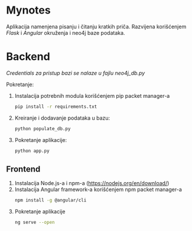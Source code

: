 # Mynotes
Aplikacija namenjena pisanju i čitanju kratkih priča. Razvijena korišćenjem *Flask* i *Angular* okruženja i neo4j baze podataka.

# Backend
*Credentials za pristup bazi se nalaze u fajlu neo4j_db.py*

Pokretanje:
1. Instalacija potrebnih modula korišćenjem pip packet manager-a
	```bash
	pip install -r requirements.txt
	```

2. Kreiranje i dodavanje podataka u bazu:
	```bash
	python populate_db.py
	```
3. Pokretanje aplikacije: 
	```bash
	python app.py
	```
  
 ## Frontend
1. Instalacija Node.js-a i npm-a (https://nodejs.org/en/download/)
2. Instalacija Angular framework-a korišćenjem npm packet manager-a
	```bash
	npm install -g @angular/cli
	```
3. Pokretanje aplikacije
	```bash
	ng serve --open
	```

